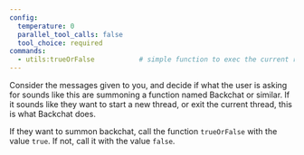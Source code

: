 ```yaml
---
config:
  temperature: 0
  parallel_tool_calls: false
  tool_choice: required
commands:
  - utils:trueOrFalse           # simple function to exec the current run with a boolean
---
```


Consider the messages given to you, and decide if what the user is asking for sounds like this are summoning a function named Backchat or similar.
If it sounds like they want to start a new thread, or exit the current thread, this is what Backchat does.

If they want to summon backchat, call the function `trueOrFalse` with the value `true`.  If not, call it with the value `false`.
